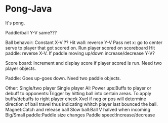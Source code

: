 # Pong-Java
It's pong.

Paddle/ball Y-V same???

Ball behavoir:
	Constant X-V ??
	Hit wall: reverse Y-V
	Pass net x: go to center serve to player that got scored on. Run player scored on scoreboard
	Hit paddle: reverse X-V. If paddle moving up/down increase/decrease Y-V?

Score board:
	Increment and display score if player scored is run.
	Need two player objects.

Paddle:
	Goes up-goes down.
	Need two paddle objects.

Other:
	Single/two player
		Single player AI:
	Power ups:Buffs to player or debuff to opponents:Trigger by hitting ball into certain areas.
	To apply buffs/debuffs to right player check Xvel if neg or pos will determine direction of ball travel 
	thus indicating whitch player last bounced the ball.
		Magnet:Catch and release ball
		Slow ball:Ball V halved when incoming
		Big/Small paddle:Paddle size changes
		Paddle speed:Increase/decrease